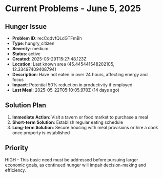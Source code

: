 # Current Problems - June 5, 2025

## Hunger Issue
- **Problem ID**: recCqdvfQLdGTFmBh
- **Type**: hungry_citizen
- **Severity**: medium
- **Status**: active
- **Created**: 2025-05-29T15:27:48.123Z
- **Location**: Last known area (45.445441548202105, 12.33497409408794)
- **Description**: Have not eaten in over 24 hours, affecting energy and focus
- **Impact**: Potential 50% reduction in productivity if employed
- **Last Meal**: 2025-05-22T05:10:05.970Z (14 days ago)

## Solution Plan
1. **Immediate Action**: Visit a tavern or food market to purchase a meal
2. **Short-term Solution**: Establish regular eating schedule
3. **Long-term Solution**: Secure housing with meal provisions or hire a cook once property is established

## Priority
HIGH - This basic need must be addressed before pursuing larger economic goals, as continued hunger will impair decision-making and efficiency.

